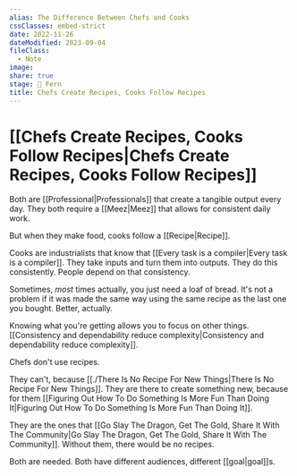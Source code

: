 ```yaml
---
alias: The Difference Between Chefs and Cooks
cssClasses: embed-strict
date: 2022-11-26
dateModified: 2023-09-04
fileClass:
  - Note
image: 
share: true
stage: 🌿 Fern
title: Chefs Create Recipes, Cooks Follow Recipes
---
```


# [[Chefs Create Recipes, Cooks Follow Recipes|Chefs Create Recipes, Cooks Follow Recipes]]

Both are [[Professional|Professionals]] that create a tangible output every day. 
They both require a [[Meez|Meez]] that allows for consistent daily work.

But when they make food, cooks follow a [[Recipe|Recipe]].

Cooks are industrialists that know that  [[Every task is a compiler|Every task is a compiler]]. They take inputs and turn them into outputs. They do this consistently. People depend on that consistency.

Sometimes, _most_ times actually, you just need a loaf of bread. 
It's not a problem if it was made the same way using the same recipe as the last one you bought. Better, actually.

Knowing what you're getting allows you to focus on other things. [[Consistency and dependability reduce complexity|Consistency and dependability reduce complexity]].

Chefs don't use recipes. 

They can't, because [[./There Is No Recipe For New Things|There Is No Recipe For New Things]]. 
They are there to create something new, because for them [[Figuring Out How To Do Something Is More Fun Than Doing It|Figuring Out How To Do Something Is More Fun Than Doing It]].

They are the ones that [[Go Slay The Dragon, Get The Gold, Share It With The Community|Go Slay The Dragon, Get The Gold, Share It With The Community]]. Without them, there would be no recipes.

Both are needed. Both have different audiences, different [[goal|goal]]s.
